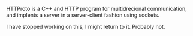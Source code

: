 HTTProto is a C++ and HTTP program for multidrecional communication, and implents a server in a
 server-client fashion using sockets.

I have stopped working on this, I might return to it. Probably not.
